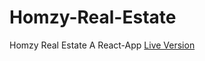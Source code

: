 # Homzy-Real-Estate
Homzy Real Estate A React-App
<a href="https://h0ssamahmed.github.io/Homzy-Real-Estate/">Live Version</a>
